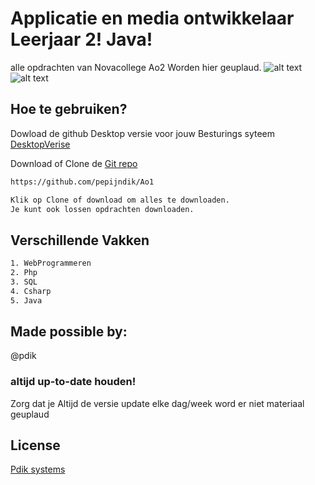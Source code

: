 # Applicatie en media ontwikkelaar Leerjaar 2! Java!

alle opdrachten van Novacollege Ao2 Worden hier geuplaud.
![alt text](https://www.pdik.nl/portfolio/logopepijn.jpg)
![alt text](https://www.novacollege.nl/Content/img/logo.png)

## Hoe te gebruiken?

Dowload de github Desktop versie voor jouw Besturings syteem
[DesktopVerise](https://desktop.github.com)

Download of Clone de [Git repo](https://github.com/pepijndik/ao2)

```bash
https://github.com/pepijndik/Ao1

Klik op Clone of download om alles te downloaden.
Je kunt ook lossen opdrachten downloaden.
```

## Verschillende Vakken

```bash
1. WebProgrammeren
2. Php
3. SQL
4. Csharp
5. Java
```

## Made possible by:

@pdik

### altijd up-to-date houden!

Zorg dat je Altijd de versie update elke dag/week word er niet materiaal geuplaud

## License

[Pdik systems](https://pdik.nl/)
